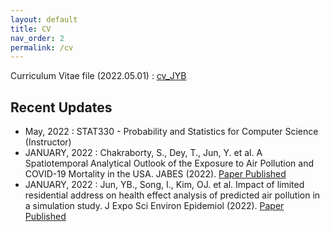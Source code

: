 ```yaml
---
layout: default
title: CV
nav_order: 2
permalink: /cv
---
```


Curriculum Vitae file (2022.05.01) : [cv_JYB](https://github.com/junpeea/junpeea.github.io/blob/main/cv/220501_CV_JYB.pdf) 

## Recent Updates

* May,   2022 : STAT330 - Probability and Statistics for Computer Science (Instructor)
* JANUARY, 2022 : Chakraborty, S., Dey, T., Jun, Y. et al. A Spatiotemporal Analytical Outlook of the Exposure to Air Pollution and COVID-19 Mortality in the USA. JABES (2022). [Paper Published](https://doi.org/10.1007/s13253-022-00487-1)
* JANUARY, 2022 : Jun, YB., Song, I., Kim, OJ. et al. Impact of limited residential address on health effect analysis of predicted air pollution in a simulation study. J Expo Sci Environ Epidemiol (2022). [Paper Published](https://doi.org/10.1038/s41370-022-00412-1)
 
